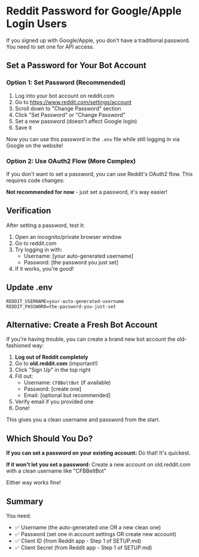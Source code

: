 # Reddit Password for Google/Apple Login Users

If you signed up with Google/Apple, you don't have a traditional password. You need to set one for API access.

## Set a Password for Your Bot Account

### Option 1: Set Password (Recommended)
1. Log into your bot account on reddit.com
2. Go to https://www.reddit.com/settings/account
3. Scroll down to "Change Password" section
4. Click "Set Password" or "Change Password"
5. Set a new password (doesn't affect Google login)
6. Save it

Now you can use this password in the `.env` file while still logging in via Google on the website!

### Option 2: Use OAuth2 Flow (More Complex)

If you don't want to set a password, you can use Reddit's OAuth2 flow. This requires code changes:

**Not recommended for now** - just set a password, it's way easier!

## Verification

After setting a password, test it:

1. Open an incognito/private browser window
2. Go to reddit.com
3. Try logging in with:
   - Username: [your auto-generated username]
   - Password: [the password you just set]
4. If it works, you're good!

## Update .env

```env
REDDIT_USERNAME=your-auto-generated-username
REDDIT_PASSWORD=the-password-you-just-set
```

## Alternative: Create a Fresh Bot Account

If you're having trouble, you can create a brand new bot account the old-fashioned way:

1. **Log out of Reddit completely**
2. Go to **old.reddit.com** (important!)
3. Click "Sign Up" in the top right
4. Fill out:
   - Username: `CFBBeltBot` (if available)
   - Password: [create one]
   - Email: [optional but recommended]
5. Verify email if you provided one
6. Done!

This gives you a clean username and password from the start.

## Which Should You Do?

**If you can set a password on your existing account:** Do that! It's quickest.

**If it won't let you set a password:** Create a new account on old.reddit.com with a clean username like "CFBBeltBot"

Either way works fine!

## Summary

You need:
- ✅ Username (the auto-generated one OR a new clean one)
- ✅ Password (set one in account settings OR create new account)
- ✅ Client ID (from Reddit app - Step 1 of SETUP.md)
- ✅ Client Secret (from Reddit app - Step 1 of SETUP.md)
